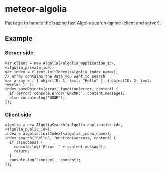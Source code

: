 # meteor-algolia

Package to handle the blazing fast Algolia search egnine (client and server).

## Example

### Server side

    var client = new Algolia(<algolia_application_id>, <algolia_private_id>);
    var index = client.initIndex(<algolia_index_name>);
    // array contains the data you want to search
    var array = [ { objectID: 1, text: "Hello" }, { objectID: 2, text: "World" }  ];
    index.saveObjects(array, function(error, content) {
      if (error) console.error('ERROR:', content.message);
      else console.log('DONE');
    });

### Client side

    algolia = new AlgoliaSearch(<algolia_application_id>, <algolia_public_id>);
    index = algolia.initIndex(<algolia_index_name>);
    index.search("hello", function(success, content) {
      if (!success) {
        console.log('Error: ' + content.message);
        return;
      }
      console.log('content', content);
    });
